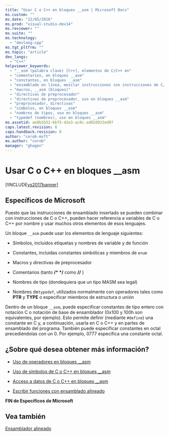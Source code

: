 ```yaml
---
title: "Usar C o C++ en bloques __asm | Microsoft Docs"
ms.custom: ""
ms.date: "12/05/2016"
ms.prod: "visual-studio-dev14"
ms.reviewer: ""
ms.suite: ""
ms.technology: 
  - "devlang-cpp"
ms.tgt_pltfrm: ""
ms.topic: "article"
dev_langs: 
  - "C++"
helpviewer_keywords: 
  - "__asm (palabra clave) [C++], elementos de C/C++ en"
  - "comentarios, en bloques __asm"
  - "constantes, en bloques __asm"
  - "ensamblado en línea, mezclar instrucciones con instrucciones de C/C++"
  - "macros, __asm (bloques)"
  - "directivas de preprocesador"
  - "directivas de preprocesador, uso en bloques __asm"
  - "preprocesador, directivas"
  - "símbolos, en bloques __asm"
  - "nombres de tipos, uso en bloques __asm"
  - "typedef (nombres), uso en bloques __asm"
ms.assetid: ae8b2b52-6b75-42e3-ac0c-ad02d922ed97
caps.latest.revision: 8
caps.handback.revision: 8
author: "corob-msft"
ms.author: "corob"
manager: "ghogen"
---
```

# Usar C o C++ en bloques __asm
[!INCLUDE[vs2017banner](../../assembler/inline/includes/vs2017banner.md)]

## Específicos de Microsoft  
 Puesto que las instrucciones de ensamblado insertado se pueden combinar con instrucciones de C o C\+\+, pueden hacer referencia a variables de C o C\+\+ por nombre y usar muchos otros elementos de esos lenguajes.  
  
 Un bloque `__asm` puede usar los elementos de lenguaje siguientes:  
  
-   Símbolos, incluidos etiquetas y nombres de variable y de función  
  
-   Constantes, incluidas constantes simbólicas y miembros de `enum`  
  
-   Macros y directivas de preprocesador  
  
-   Comentarios \(tanto **\/\* \*\/** como **\/\/** \)  
  
-   Nombres de tipo \(dondequiera que un tipo MASM sea legal\)  
  
-   Nombres de`typedef`, utilizados normalmente con operadores tales como **PTR** y **TYPE** o especificar miembros de estructura o unión  
  
 Dentro de un bloque `__asm`, puede especificar constantes de tipo entero con notación C o notación de base de ensamblador \(0x100 y 100h son equivalentes, por ejemplo\).  Esto permite definir \(mediante `#define`\) una constante en C y, a continuación, usarla en C o C\+\+ y en partes de ensamblado del programa.  También puede especificar constantes en octal precediéndolas con un 0.  Por ejemplo, 0777 especifica una constante octal.  
  
## ¿Sobre qué desea obtener más información?  
  
-   [Uso de operadores en bloques \_\_asm](../../assembler/inline/using-operators-in-asm-blocks.md)  
  
-   [Uso de símbolos de C o C\+\+ en bloques \_\_asm](../../assembler/inline/using-c-or-cpp-symbols-in-asm-blocks.md)  
  
-   [Acceso a datos de C o C\+\+ en bloques \_\_asm](../../assembler/inline/accessing-c-or-cpp-data-in-asm-blocks.md)  
  
-   [Escribir funciones con ensamblado alineado](../../assembler/inline/writing-functions-with-inline-assembly.md)  
  
 **FIN de Específicos de Microsoft**  
  
## Vea también  
 [Ensamblador alineado](../../assembler/inline/inline-assembler.md)